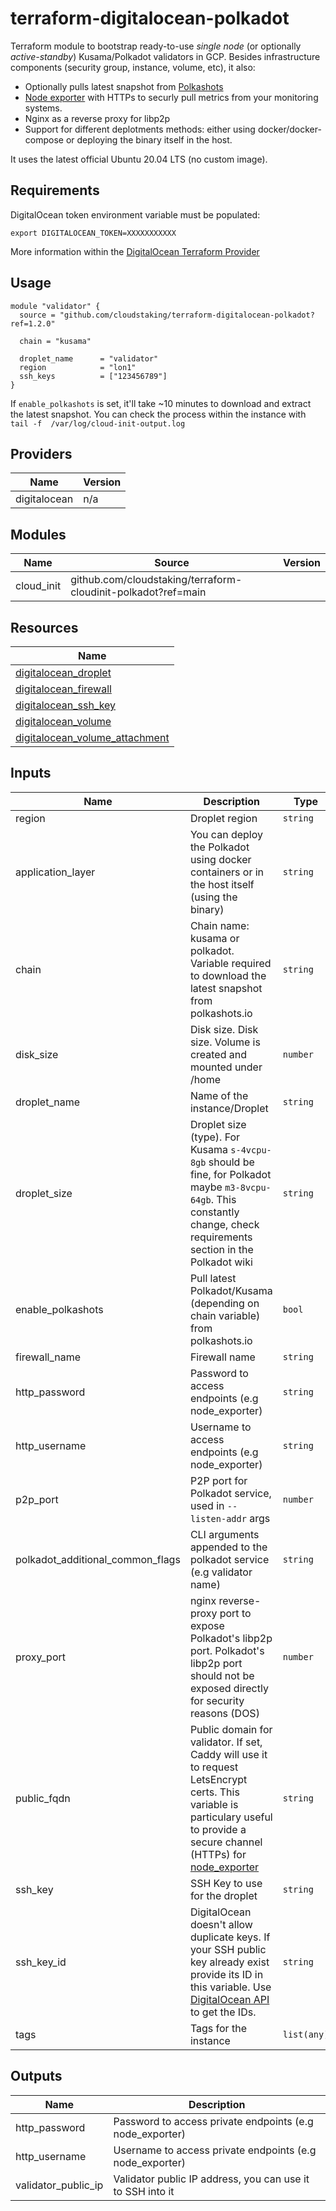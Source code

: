 # terraform-digitalocean-polkadot

Terraform module to bootstrap ready-to-use _single node_ (or optionally _active-standby_) Kusama/Polkadot validators in GCP. Besides infrastructure components (security group, instance, volume, etc), it also:

- Optionally pulls latest snapshot from [Polkashots](https://polkashots.io)
- [Node exporter](https://github.com/prometheus/node_exporter) with HTTPs to securly pull metrics from your monitoring systems.
- Nginx as a reverse proxy for libp2p
- Support for different deplotments methods: either using docker/docker-compose or deploying the binary itself in the host.

It uses the latest official Ubuntu 20.04 LTS (no custom image).

## Requirements

DigitalOcean token environment variable must be populated: 

```
export DIGITALOCEAN_TOKEN=XXXXXXXXXXX
```

More information within the [DigitalOcean Terraform Provider](https://registry.terraform.io/providers/digitalocean/digitalocean/latest/docs)

## Usage

```hcl
module "validator" {
  source = "github.com/cloudstaking/terraform-digitalocean-polkadot?ref=1.2.0"

  chain = "kusama"

  droplet_name      = "validator"
  region            = "lon1"
  ssh_keys          = ["123456789"]
}
```

If `enable_polkashots` is set, it'll take ~10 minutes to download and extract the latest snapshot. You can check the process within the instance with `tail -f  /var/log/cloud-init-output.log`

<!-- BEGINNING OF PRE-COMMIT-TERRAFORM DOCS HOOK -->
## Providers

| Name | Version |
|------|---------|
| digitalocean | n/a |

## Modules

| Name | Source | Version |
|------|--------|---------|
| cloud_init | github.com/cloudstaking/terraform-cloudinit-polkadot?ref=main |  |

## Resources

| Name |
|------|
| [digitalocean_droplet](https://registry.terraform.io/providers/digitalocean/digitalocean/latest/docs/resources/droplet) |
| [digitalocean_firewall](https://registry.terraform.io/providers/digitalocean/digitalocean/latest/docs/resources/firewall) |
| [digitalocean_ssh_key](https://registry.terraform.io/providers/digitalocean/digitalocean/latest/docs/resources/ssh_key) |
| [digitalocean_volume](https://registry.terraform.io/providers/digitalocean/digitalocean/latest/docs/resources/volume) |
| [digitalocean_volume_attachment](https://registry.terraform.io/providers/digitalocean/digitalocean/latest/docs/resources/volume_attachment) |

## Inputs

| Name | Description | Type | Default | Required |
|------|-------------|------|---------|:--------:|
| region | Droplet region | `string` | n/a | yes |
| application\_layer | You can deploy the Polkadot using docker containers or in the host itself (using the binary) | `string` | `"host"` | no |
| chain | Chain name: kusama or polkadot. Variable required to download the latest snapshot from polkashots.io | `string` | `"kusama"` | no |
| disk\_size | Disk size. Disk size. Volume is created and mounted under /home | `number` | `200` | no |
| droplet\_name | Name of the instance/Droplet | `string` | `"validator"` | no |
| droplet\_size | Droplet size (type). For Kusama `s-4vcpu-8gb` should be fine, for Polkadot maybe `m3-8vcpu-64gb`. This constantly change, check requirements section in the Polkadot wiki | `string` | `"s-4vcpu-8gb"` | no |
| enable\_polkashots | Pull latest Polkadot/Kusama (depending on chain variable) from polkashots.io | `bool` | `false` | no |
| firewall\_name | Firewall name | `string` | `""` | no |
| http\_password | Password to access endpoints (e.g node\_exporter) | `string` | `""` | no |
| http\_username | Username to access endpoints (e.g node\_exporter) | `string` | `""` | no |
| p2p\_port | P2P port for Polkadot service, used in `--listen-addr` args | `number` | `30333` | no |
| polkadot\_additional\_common\_flags | CLI arguments appended to the polkadot service (e.g validator name) | `string` | `""` | no |
| proxy\_port | nginx reverse-proxy port to expose Polkadot's libp2p port. Polkadot's libp2p port should not be exposed directly for security reasons (DOS) | `number` | `80` | no |
| public\_fqdn | Public domain for validator. If set, Caddy will use it to request LetsEncrypt certs. This variable is particulary useful to provide a secure channel (HTTPs) for [node\_exporter](https://github.com/prometheus/node_exporter) | `string` | `""` | no |
| ssh\_key | SSH Key to use for the droplet | `string` | `""` | no |
| ssh\_key\_id | DigitalOcean doesn't allow duplicate keys. If your SSH public key already exist provide its ID in this variable. Use [DigitalOcean API](https://developers.digitalocean.com/documentation/v2/#ssh-keys) to get the IDs. | `string` | `""` | no |
| tags | Tags for the instance | `list(any)` | `[]` | no |

## Outputs

| Name | Description |
|------|-------------|
| http\_password | Password to access private endpoints (e.g node\_exporter) |
| http\_username | Username to access private endpoints (e.g node\_exporter) |
| validator\_public\_ip | Validator public IP address, you can use it to SSH into it |
<!-- END OF PRE-COMMIT-TERRAFORM DOCS HOOK -->
